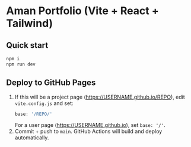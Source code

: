 # Aman Portfolio (Vite + React + Tailwind)

## Quick start
```bash
npm i
npm run dev
```

## Deploy to GitHub Pages
1) If this will be a project page (https://USERNAME.github.io/REPO), edit `vite.config.js` and set:
   ```js
   base: '/REPO/'
   ```
   For a user page (https://USERNAME.github.io), set `base: '/'`.
2) Commit + push to `main`. GitHub Actions will build and deploy automatically.
